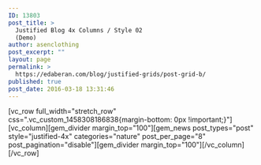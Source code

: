 ```yaml
---
ID: 13803
post_title: >
  Justified Blog 4x Columns / Style 02
  (Demo)
author: asenclothing
post_excerpt: ""
layout: page
permalink: >
  https://edaberan.com/blog/justified-grids/post-grid-b/
published: true
post_date: 2016-03-18 13:31:46
---
```

[vc_row full_width="stretch_row" css=".vc_custom_1458308186838{margin-bottom: 0px !important;}"][vc_column][gem_divider margin_top="100"][gem_news post_types="post" style="justified-4x" categories="nature" post_per_page="8" post_pagination="disable"][gem_divider margin_top="100"][/vc_column][/vc_row]